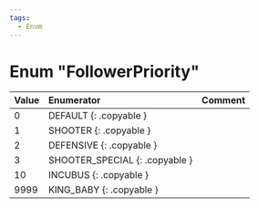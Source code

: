 ```yaml
---
tags:
  - Enum
---
```

# Enum "FollowerPriority"
|Value|Enumerator|Comment|
|:--|:--|:--|
|0 |DEFAULT {: .copyable } |  |
|1 |SHOOTER {: .copyable } |  |
|2 |DEFENSIVE {: .copyable } |  |
|3 |SHOOTER_SPECIAL {: .copyable } |  |
|10 |INCUBUS {: .copyable } |  |
|9999 |KING_BABY {: .copyable } |  |
